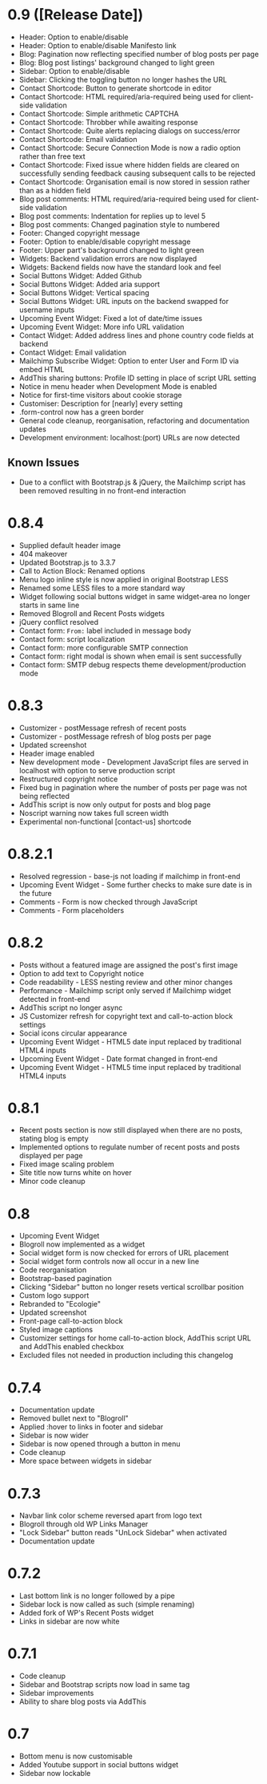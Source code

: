 # 0.9 ([Release Date])

* Header: Option to enable/disable
* Header: Option to enable/disable Manifesto link
* Blog: Pagination now reflecting specified number of blog posts per page
* Blog: Blog post listings' background changed to light green
* Sidebar: Option to enable/disable
* Sidebar: Clicking the toggling button no longer hashes the URL
* Contact Shortcode: Button to generate shortcode in editor
* Contact Shortcode: HTML required/aria-required being used for client-side validation
* Contact Shortcode: Simple arithmetic CAPTCHA
* Contact Shortcode: Throbber while awaiting response
* Contact Shortcode: Quite alerts replacing dialogs on success/error
* Contact Shortcode: Email validation
* Contact Shortcode: Secure Connection Mode is now a radio option rather than free text
* Contact Shortcode: Fixed issue where hidden fields are cleared on successfully sending feedback causing subsequent calls to be rejected
* Contact Shortcode: Organisation email is now stored in session rather than as a hidden field
* Blog post comments: HTML required/aria-required being used for client-side validation
* Blog post comments: Indentation for replies up to level 5
* Blog post comments: Changed pagination style to numbered
* Footer: Changed copyright message
* Footer: Option to enable/disable copyright message
* Footer: Upper part's background changed to light green
* Widgets: Backend validation errors are now displayed
* Widgets: Backend fields now have the standard look and feel
* Social Buttons Widget: Added Github
* Social Buttons Widget: Added aria support
* Social Buttons Widget: Vertical spacing
* Social Buttons Widget: URL inputs on the backend swapped for username inputs
* Upcoming Event Widget: Fixed a lot of date/time issues
* Upcoming Event Widget: More info URL validation
* Contact Widget: Added address lines and phone country code fields at backend
* Contact Widget: Email validation
* Mailchimp Subscribe Widget: Option to enter User and Form ID via embed HTML
* AddThis sharing buttons: Profile ID setting in place of script URL setting
* Notice in menu header when Development Mode is enabled
* Notice for first-time visitors about cookie storage
* Customiser: Description for [nearly] every setting
* .form-control now has a green border
* General code cleanup, reorganisation, refactoring and documentation updates
* Development environment: localhost:(port) URLs are now detected

## Known Issues

* Due to a conflict with Bootstrap.js & jQuery, the Mailchimp script has been removed resulting in no front-end interaction

# 0.8.4

* Supplied default header image
* 404 makeover
* Updated Bootstrap.js to 3.3.7
* Call to Action Block: Renamed options
* Menu logo inline style is now applied in original Bootstrap LESS
* Renamed some LESS files to a more standard way
* Widget following social buttons widget in same widget-area no longer starts in same line
* Removed Blogroll and Recent Posts widgets
* jQuery conflict resolved
* Contact form: `` From: `` label included in message body
* Contact form: script localization
* Contact form: more configurable SMTP connection
* Contact form: right modal is shown when email is sent successfully
* Contact form: SMTP debug respects theme development/production mode

# 0.8.3

* Customizer - postMessage refresh of recent posts
* Customizer - postMessage refresh of blog posts per page
* Updated screenshot
* Header image enabled
* New development mode - Development JavaScript files are served in localhost with option to serve production script
* Restructured copyright notice
* Fixed bug in pagination where the number of posts per page was not being reflected
* AddThis script is now only output for posts and blog page
* Noscript warning now takes full screen width
* Experimental non-functional [contact-us] shortcode

# 0.8.2.1

* Resolved regression - base-js not loading if mailchimp in front-end
* Upcoming Event Widget - Some further checks to make sure date is in the future
* Comments - Form is now checked through JavaScript
* Comments - Form placeholders

# 0.8.2

* Posts without a featured image are assigned the post's first image
* Option to add text to Copyright notice
* Code readability - LESS nesting review and other minor changes
* Performance - Mailchimp script only served if Mailchimp widget detected in front-end
* AddThis script no longer async
* JS Customizer refresh for copyright text and call-to-action block settings
* Social icons circular appearance
* Upcoming Event Widget - HTML5 date input replaced by traditional HTML4 inputs
* Upcoming Event Widget - Date format changed in front-end
* Upcoming Event Widget - HTML5 time input replaced by traditional HTML4 inputs

# 0.8.1

* Recent posts section is now still displayed when there are no posts, stating blog is empty
* Implemented options to regulate number of recent posts and posts displayed per page
* Fixed image scaling problem
* Site title now turns white on hover
* Minor code cleanup

# 0.8

* Upcoming Event Widget
* Blogroll now implemented as a widget
* Social widget form is now checked for errors of URL placement
* Social widget form controls now all occur in a new line
* Code reorganisation
* Bootstrap-based pagination
* Clicking "Sidebar" button no longer resets vertical scrollbar position
* Custom logo support
* Rebranded to "Ecologie"
* Updated screenshot
* Front-page call-to-action block
* Styled image captions
* Customizer settings for home call-to-action block, AddThis script URL and AddThis enabled checkbox
* Excluded files not needed in production including this changelog

# 0.7.4

* Documentation update
* Removed bullet next to "Blogroll"
* Applied :hover to links in footer and sidebar
* Sidebar is now wider
* Sidebar is now opened through a button in menu
* Code cleanup
* More space between widgets in sidebar

# 0.7.3

* Navbar link color scheme reversed apart from logo text
* Blogroll through old WP Links Manager
* "Lock Sidebar" button reads "UnLock Sidebar" when activated
* Documentation update

# 0.7.2

* Last bottom link is no longer followed by a pipe
* Sidebar lock is now called as such (simple renaming)
* Added fork of WP's Recent Posts widget
* Links in sidebar are now white

# 0.7.1

* Code cleanup
* Sidebar and Bootstrap scripts now load in same tag
* Sidebar improvements
* Ability to share blog posts via AddThis

# 0.7

* Bottom menu is now customisable
* Added Youtube support in social buttons widget
* Sidebar now lockable
